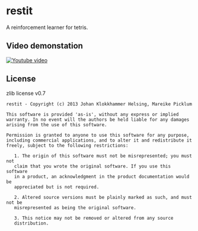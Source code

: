 restit
======

A reinforcement learner for tetris.


Video demonstation
------------------

[![Youtube video](http://img.youtube.com/vi/eblep6rzEAU/0.jpg)](http://www.youtube.com/watch?v=eblep6rzEAU)


License
-------

zlib license v0.7

    restit - Copyright (c) 2013 Johan Klokkhammer Helsing, Mareike Picklum
    
    This software is provided 'as-is', without any express or implied
    warranty. In no event will the authors be held liable for any damages
    arising from the use of this software.
    
    Permission is granted to anyone to use this software for any purpose,
    including commercial applications, and to alter it and redistribute it
    freely, subject to the following restrictions:
    
       1. The origin of this software must not be misrepresented; you must not
       claim that you wrote the original software. If you use this software
       in a product, an acknowledgment in the product documentation would be
       appreciated but is not required.

       2. Altered source versions must be plainly marked as such, and must not be
       misrepresented as being the original software.
    
       3. This notice may not be removed or altered from any source
       distribution.
